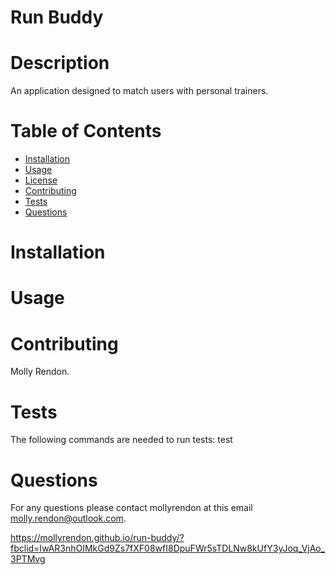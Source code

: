   # Run Buddy
  
  # Description  
  An application designed to match users with personal trainers.

  # Table of Contents
  * [Installation](#installation)
  * [Usage](#usage)
  * [License](#license)
  * [Contributing](#contributing)
  * [Tests](#tests)
  * [Questions](#questions)

  # Installation
 

  # Usage
  
 
  # Contributing  
  Molly Rendon.

  # Tests
  The following commands are needed to run tests: 
  test

  # Questions
  For any questions please contact mollyrendon at this email molly.rendon@outlook.com.

  https://mollyrendon.github.io/run-buddy/?fbclid=IwAR3nhOIMkGd9Zs7fXF08wfI8DpuFWr5sTDLNw8kUfY3yJoq_VjAo_3PTMvg
